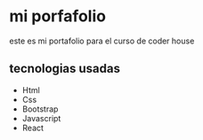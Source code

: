 <h1>mi porfafolio</h1>

<p>este es mi portafolio para el curso de coder house</p>

<h2>tecnologias usadas</h2>
<ul>
<li>Html</li>
<li>Css</li>
<li>Bootstrap</li>
<li>Javascript</li>
<li>React</li>
</ul>